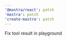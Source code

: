 ```yaml
---
'@mastra/react': patch
'mastra': patch
'create-mastra': patch
---
```


Fix tool result in playground

